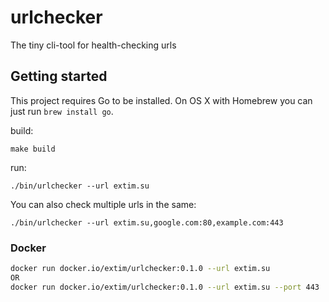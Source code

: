 # urlchecker

The tiny cli-tool for health-checking urls

## Getting started

This project requires Go to be installed. On OS X with Homebrew you can just run `brew install go`.

build:

```console
make build
```

run:

```console
./bin/urlchecker --url extim.su
```

You can also check multiple urls in the same:

```console
./bin/urlchecker --url extim.su,google.com:80,example.com:443
```

### Docker

```bash
docker run docker.io/extim/urlchecker:0.1.0 --url extim.su
OR
docker run docker.io/extim/urlchecker:0.1.0 --url extim.su --port 443
```
